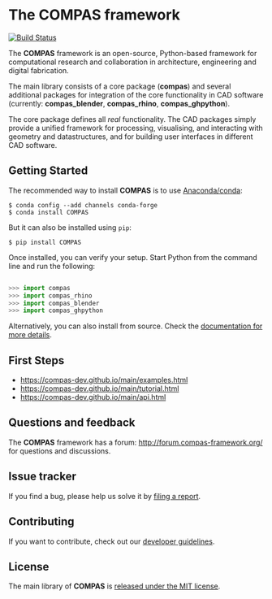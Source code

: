 # The COMPAS framework

[![Build Status](https://travis-ci.com/compas-dev/compas.svg?branch=develop)](https://travis-ci.com/compas-dev/compas)


The **COMPAS** framework is an open-source, Python-based framework for computational research and collaboration in architecture, engineering and digital fabrication.

The main library consists of a core package (**compas**) and several additional
packages for integration of the core functionality in CAD software (currently: **compas_blender**, **compas_rhino**, **compas_ghpython**).

The core package defines all *real* functionality.
The CAD packages simply provide a unified framework for processing, visualising, and interacting with geometry and datastructures, and for building user interfaces in different CAD software.


## Getting Started

The recommended way to install **COMPAS** is to use [Anaconda/conda](https://conda.io/docs/):

    $ conda config --add channels conda-forge
    $ conda install COMPAS

But it can also be installed using `pip`:

    $ pip install COMPAS

Once installed, you can verify your setup. Start Python from the command line and run the following:

```python

>>> import compas
>>> import compas_rhino
>>> import compas_blender
>>> import compas_ghpython

```

Alternatively, you can also install from source. Check the [documentation for more details](https://compas-dev.github.io/main/devguide.html).


## First Steps

* https://compas-dev.github.io/main/examples.html
* https://compas-dev.github.io/main/tutorial.html
* https://compas-dev.github.io/main/api.html


## Questions and feedback

The **COMPAS** framework has a forum: http://forum.compas-framework.org/
for questions and discussions.


## Issue tracker

If you find a bug, please help us solve it by [filing a report](https://github.com/compas-dev/compas/issues).


## Contributing

If you want to contribute, check out our [developer guidelines](https://compas-dev.github.io/contributions.html).


## License

The main library of **COMPAS** is [released under the MIT license](https://compas-dev.github.io/license.html).
